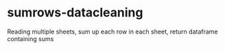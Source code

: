 # sumrows-datacleaning
Reading multiple sheets, sum up each row in each sheet, return dataframe containing sums
